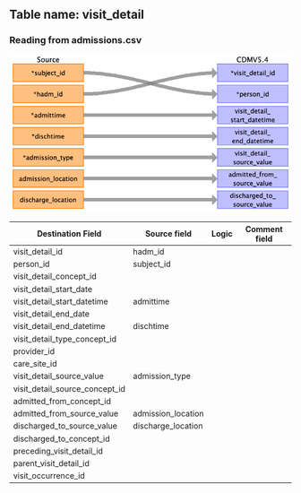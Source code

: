 ## Table name: visit_detail

### Reading from admissions.csv

![](md_files/image4.png)

| Destination Field | Source field | Logic | Comment field |
| --- | --- | --- | --- |
| visit_detail_id | hadm_id |  |  |
| person_id | subject_id |  |  |
| visit_detail_concept_id |  |  |  |
| visit_detail_start_date |  |  |  |
| visit_detail_start_datetime | admittime |  |  |
| visit_detail_end_date |  |  |  |
| visit_detail_end_datetime | dischtime |  |  |
| visit_detail_type_concept_id |  |  |  |
| provider_id |  |  |  |
| care_site_id |  |  |  |
| visit_detail_source_value | admission_type |  |  |
| visit_detail_source_concept_id |  |  |  |
| admitted_from_concept_id |  |  |  |
| admitted_from_source_value | admission_location |  |  |
| discharged_to_source_value | discharge_location |  |  |
| discharged_to_concept_id |  |  |  |
| preceding_visit_detail_id |  |  |  |
| parent_visit_detail_id |  |  |  |
| visit_occurrence_id |  |  |  |

